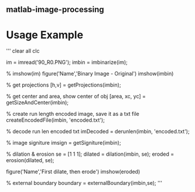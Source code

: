 ## matlab-image-processing

# Usage Example 
'''
clear all
clc

im = imread('90_R0.PNG');
imbin = imbinarize(im);

% imshow(im)
figure('Name','Binary Image - Original')
imshow(imbin)

% get projections
[h,v] = getProjections(imbin);

% get center and area, show center of obj
[area, xc, yc] = getSizeAndCenter(imbin);

% create run length encoded image, save it as a txt file
createEncodedFile(imbin, 'encoded.txt');

% decode run len encoded txt
imDecoded = derunlen(imbin, 'encoded.txt');

% image signiture
imsign = getSigniture(imbin);

% dilation & erosion
se = [1 1 1];
dilated = dilation(imbin, se);
eroded  = erosion(dilated, se);

figure('Name','First dilate, then erode')
imshow(eroded)

% external boundary
boundary = externalBoundary(imbin,se);
'''
